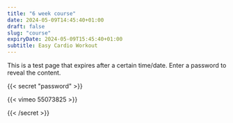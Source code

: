 ```yaml
---
title: "6 week course"
date: 2024-05-09T14:45:40+01:00
draft: false
slug: "course"
expiryDate: 2024-05-09T15:45:40+01:00
subtitle: Easy Cardio Workout
---
```


This is a test page that expires after a certain time/date. Enter a password to reveal the content.

{{< secret "password" >}}

{{< vimeo 55073825 >}}

{{< /secret >}}

